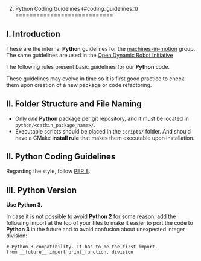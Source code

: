 2. Python Coding Guidelines {#coding_guidelines_1}
============================

## I. Introduction

These are the internal **Python** guidelines for the
[machines-in-motion](https://wp.nyu.edu/machinesinmotion/) group. The same
guidelines are used in the
[Open Dynamic Robot Initiative](https://open-dynamic-robot-initiative.github.io/)

The following rules present basic guidelines for our **Python** code.

These guidelines may evolve in time so it is first
good practice to check them upon creation of a new package or code refactoring.

## II. Folder Structure and File Naming

- Only *one* **Python** package per git repository, and it must be located in
    `python/<catkin_package_name>/`.
- Executable scripts should be placed in the `scripts/` folder. And should have
    a CMake **install rule** that makes them executable upon installation.

## II. Python Coding Guidelines

Regarding the style, follow [PEP 8](https://www.python.org/dev/peps/pep-0008/).

## III. Python Version

**Use Python 3.**

In case it is not possible to avoid **Python 2** for some reason, add the
following import at the top of your files to make it easier to port the code to
**Python 3** in the future and to avoid confusion about unexpected integer
division:

    # Python 3 compatibility. It has to be the first import.
    from __future__ import print_function, division
